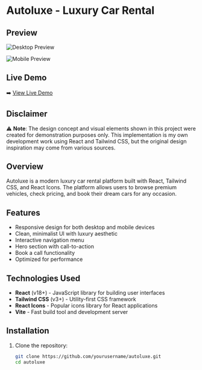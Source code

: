 # Autoluxe - Luxury Car Rental

## Preview

![Desktop Preview](https://github.com/user-attachments/assets/3876b014-c7d0-41ac-a3f0-affbb46f04da)  


![Mobile Preview](https://github.com/user-attachments/assets/5c88f13b-388c-4ae2-b81c-f1b96d0eb036)  


## Live Demo

➡️ [View Live Demo](https://auto-luxe.vercel.app/)

## Disclaimer

⚠️ **Note**: The design concept and visual elements shown in this project were created for demonstration purposes only. This implementation is my own development work using React and Tailwind CSS, but the original design inspiration may come from various sources.

## Overview

Autoluxe is a modern luxury car rental platform built with React, Tailwind CSS, and React Icons. The platform allows users to browse premium vehicles, check pricing, and book their dream cars for any occasion.

## Features

- Responsive design for both desktop and mobile devices
- Clean, minimalist UI with luxury aesthetic
- Interactive navigation menu
- Hero section with call-to-action
- Book a call functionality
- Optimized for performance

## Technologies Used

- **React** (v18+) - JavaScript library for building user interfaces
- **Tailwind CSS** (v3+) - Utility-first CSS framework
- **React Icons** - Popular icons library for React applications
- **Vite** - Fast build tool and development server

## Installation

1. Clone the repository:
   ```bash
   git clone https://github.com/yourusername/autoluxe.git
   cd autoluxe
